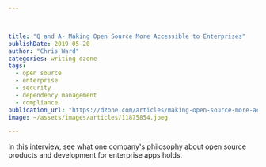 ```yaml
---



title: "Q and A- Making Open Source More Accessible to Enterprises"
publishDate: 2019-05-20
author: "Chris Ward"
categories: writing dzone
tags: 
  - open source
  - enterprise
  - security
  - dependency management
  - compliance
publication_url: "https://dzone.com/articles/making-open-source-more-accessible-to-enterprises"
image: ~/assets/images/articles/11875854.jpeg

---
```

In this interview, see what one company's philosophy about open source products and development for enterprise apps holds.


